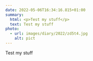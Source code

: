 ```yaml
---
date: 2022-05-06T16:34:16.815+01:00
summary:
  html: <p>Test my stuff</p>
  text: Test my stuff
photo:
  - url: images/diary/2022/zd5t4.jpg
    alt: pict
---
```

Test my stuff
